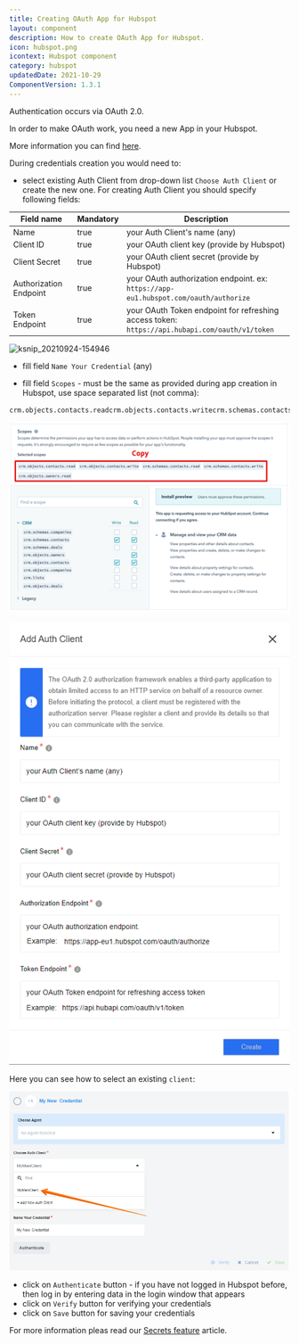 ```yaml
---
title: Creating OAuth App for Hubspot
layout: component
description: How to create OAuth App for Hubspot.
icon: hubspot.png
icontext: Hubspot component
category: hubspot
updatedDate: 2021-10-29
ComponentVersion: 1.3.1
---
```


Authentication occurs via OAuth 2.0.

In order to make OAuth work, you need a new App in your Hubspot.

More information you can find [here](https://developers.hubspot.com/docs/api/working-with-oauth).

During credentials creation you would need to:

- select existing Auth Client from drop-down list ``Choose Auth Client`` or create the new one.
For creating Auth Client you should specify following fields:

|Field name|Mandatory|Description|
|----|---------|-----------|
|Name| true | your Auth Client's name (any) |
|Client ID| true | your OAuth client key (provide by Hubspot) |
|Client Secret| true | your OAuth client secret (provide by Hubspot) |
|Authorization Endpoint| true | your OAuth authorization endpoint. ex: <br>`https://app-eu1.hubspot.com/oauth/authorize` |
|Token Endpoint| true | your OAuth Token endpoint for refreshing access token: <br>`https://api.hubapi.com/oauth/v1/token`|

![ksnip_20210924-154946](https://user-images.githubusercontent.com/7985390/134677237-b9aedd64-e7c0-4489-9125-f476cc129e31.png)

- fill field ``Name Your Credential`` (any)

- fill field ``Scopes`` - must be the same as provided during app creation in Hubspot, use space separated list (not comma):

```
crm.objects.contacts.readcrm.objects.contacts.writecrm.schemas.contacts.readcrm.schemas.contacts.writecrm.objects.owners.read
```

![Scopes](img/scopes.png)

![Oauth 2](img/oauth2.png)

Here you can see how to select an existing `client`:

![Choose client](img/client-exist.png)

- click on ``Authenticate`` button - if you have not logged in Hubspot before, then log in by entering data in the login window that appears
- click on ``Verify`` button for verifying your credentials
- click on ``Save`` button for saving your credentials

For more information pleas read our [Secrets feature](/getting-started/secrets) article.
